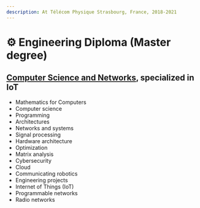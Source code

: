 ```yaml
---
description: At Télécom Physique Strasbourg, France, 2018-2021
---
```


# ⚙ Engineering Diploma (Master degree)

## [Computer Science and Networks](https://www.telecom-physique.fr/formation/departement-informatique-et-reseaux/), specialized in IoT

* Mathematics for Computers
* Computer science
* Programming
* Architectures
* Networks and systems
* Signal processing
* Hardware architecture
* Optimization
* Matrix analysis
* Cybersecurity
* Cloud
* Communicating robotics
* Engineering projects
* Internet of Things (IoT)
* Programmable networks
* Radio networks
